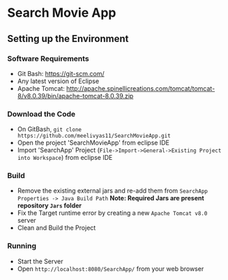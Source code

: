 # Search Movie App

## Setting up the Environment

### Software Requirements
 - Git Bash: https://git-scm.com/
 - Any latest version of Eclipse
 - Apache Tomcat: http://apache.spinellicreations.com/tomcat/tomcat-8/v8.0.39/bin/apache-tomcat-8.0.39.zip
 
### Download the Code
 - On GitBash, `git clone https://github.com/meelivyas11/SearchMovieApp.git`
 - Open the project 'SearchMovieApp' from eclipse IDE
 - Import 'SearchApp' Project (`File->Import->General->Existing Project into Workspace`) from eclipse IDE
 
### Build
  - Remove the existing external jars and re-add them from `SearchApp Properties -> Java Build Path` 
    <b>Note: Required Jars are present repository `Jars` folder </b>
  - Fix the Target runtime error by creating a new `Apache Tomcat v8.0` server
  - Clean and Build the Project
  
### Running
 - Start the Server
 - Open `http://localhost:8080/SearchApp/` from your web browser
 
